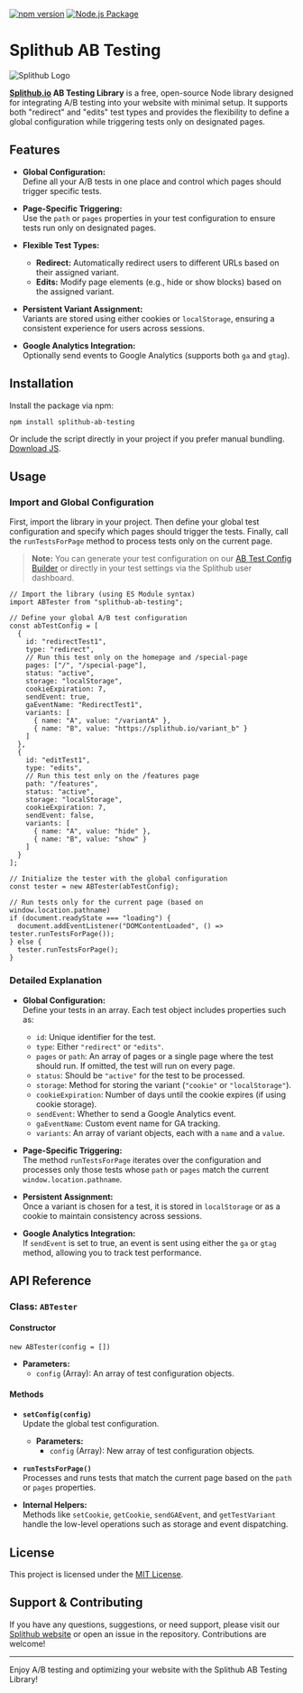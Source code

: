 [![npm version](https://badge.fury.io/js/splithub-ab-testing.svg)](https://badge.fury.io/js/splithub-ab-testing)
[![Node.js Package](https://github.com/splithub-io/splithub-ab-testing/actions/workflows/npm-publish-github-packages.yml/badge.svg?branch=main)](https://github.com/splithub-io/splithub-ab-testing/actions/workflows/npm-publish-github-packages.yml)
# Splithub AB Testing


![Splithub Logo](https://splithub.io/assets/img/sh-intro.jpg)

**[Splithub.io](https://github.com/splithub-io/ab-easy) AB Testing Library** is a free, open-source Node library designed for integrating A/B testing into your website with minimal setup. It supports both "redirect" and "edits" test types and provides the flexibility to define a global configuration while triggering tests only on designated pages.

## Features

-   **Global Configuration:**  
    Define all your A/B tests in one place and control which pages should trigger specific tests.
    
-   **Page-Specific Triggering:**  
    Use the `path` or `pages` properties in your test configuration to ensure tests run only on designated pages.
    
-   **Flexible Test Types:**
    
    -   **Redirect:** Automatically redirect users to different URLs based on their assigned variant.
    -   **Edits:** Modify page elements (e.g., hide or show blocks) based on the assigned variant.
-   **Persistent Variant Assignment:**  
    Variants are stored using either cookies or `localStorage`, ensuring a consistent experience for users across sessions.
    
-   **Google Analytics Integration:**  
    Optionally send events to Google Analytics (supports both `ga` and `gtag`).
    
## Installation

Install the package via npm:

`npm install splithub-ab-testing` 

Or include the script directly in your project if you prefer manual bundling. [Download JS](https://github.com/splithub-io/ab-easy).


## Usage

### Import and Global Configuration

First, import the library in your project. Then define your global test configuration and specify which pages should trigger the tests. Finally, call the `runTestsForPage` method to process tests only on the current page.

> **Note:** You can generate your test configuration on our [AB Test Config Builder](https://splithub.io/builder) or directly in your test settings via the Splithub user dashboard.


    // Import the library (using ES Module syntax)
    import ABTester from "splithub-ab-testing";
    
    // Define your global A/B test configuration
    const abTestConfig = [
      {
        id: "redirectTest1",
        type: "redirect",
        // Run this test only on the homepage and /special-page
        pages: ["/", "/special-page"],
        status: "active",
        storage: "localStorage",
        cookieExpiration: 7,
        sendEvent: true,
        gaEventName: "RedirectTest1",
        variants: [
          { name: "A", value: "/variantA" },
          { name: "B", value: "https://splithub.io/variant_b" }
        ]
      },
      {
        id: "editTest1",
        type: "edits",
        // Run this test only on the /features page
        path: "/features",
        status: "active",
        storage: "localStorage",
        cookieExpiration: 7,
        sendEvent: false,
        variants: [
          { name: "A", value: "hide" },
          { name: "B", value: "show" }
        ]
      }
    ];
    
    // Initialize the tester with the global configuration
    const tester = new ABTester(abTestConfig);
    
    // Run tests only for the current page (based on window.location.pathname)
    if (document.readyState === "loading") {
      document.addEventListener("DOMContentLoaded", () => tester.runTestsForPage());
    } else {
      tester.runTestsForPage();
    }

### Detailed Explanation

-   **Global Configuration:**  
    Define your tests in an array. Each test object includes properties such as:
    
    -   `id`: Unique identifier for the test.
    -   `type`: Either `"redirect"` or `"edits"`.
    -   `pages` or `path`: An array of pages or a single page where the test should run. If omitted, the test will run on every page.
    -   `status`: Should be `"active"` for the test to be processed.
    -   `storage`: Method for storing the variant (`"cookie"` or `"localStorage"`).
    -   `cookieExpiration`: Number of days until the cookie expires (if using cookie storage).
    -   `sendEvent`: Whether to send a Google Analytics event.
    -   `gaEventName`: Custom event name for GA tracking.
    -   `variants`: An array of variant objects, each with a `name` and a `value`.
-   **Page-Specific Triggering:**  
    The method `runTestsForPage` iterates over the configuration and processes only those tests whose `path` or `pages` match the current `window.location.pathname`.
    
-   **Persistent Assignment:**  
    Once a variant is chosen for a test, it is stored in `localStorage` or as a cookie to maintain consistency across sessions.
    
-   **Google Analytics Integration:**  
    If `sendEvent` is set to true, an event is sent using either the `ga` or `gtag` method, allowing you to track test performance.
    

## API Reference

### Class: `ABTester`

#### Constructor

`new ABTester(config = [])` 

-   **Parameters:**
    -   `config` (Array): An array of test configuration objects.

#### Methods

-   **`setConfig(config)`**  
    Update the global test configuration.
    
    -   **Parameters:**
        -   `config` (Array): New array of test configuration objects.
-   **`runTestsForPage()`**  
    Processes and runs tests that match the current page based on the `path` or `pages` properties.
    
-   **Internal Helpers:**  
    Methods like `setCookie`, `getCookie`, `sendGAEvent`, and `getTestVariant` handle the low-level operations such as storage and event dispatching.
    

## License

This project is licensed under the [MIT License](LICENSE).


## Support & Contributing

If you have any questions, suggestions, or need support, please visit our [Splithub website](https://splithub.io) or open an issue in the repository. Contributions are welcome!

----------

Enjoy A/B testing and optimizing your website with the Splithub AB Testing Library!